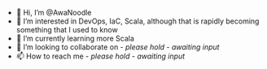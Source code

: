- 👋 Hi, I’m @AwaNoodle
- 👀 I’m interested in DevOps, IaC, Scala, although that is rapidly becoming something that I used to know
- 🌱 I’m currently learning more Scala
- 💞️ I’m looking to collaborate on - *please hold - awaiting input*
- 📫 How to reach me - *please hold - awaiting input*

<!---
AwaNoodle/AwaNoodle is a ✨ special ✨ repository because its `README.md` (this file) appears on your GitHub profile.
You can click the Preview link to take a look at your changes.
--->

